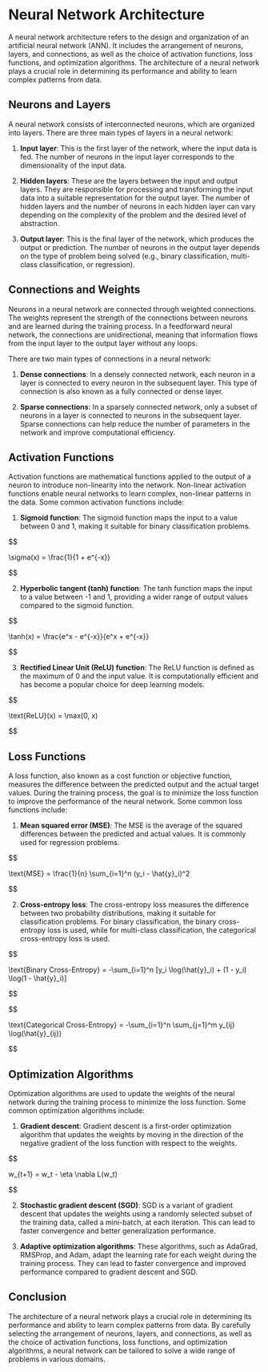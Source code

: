 # Neural Network Architecture

A neural network architecture refers to the design and organization of an artificial neural network (ANN). It includes the arrangement of neurons, layers, and connections, as well as the choice of activation functions, loss functions, and optimization algorithms. The architecture of a neural network plays a crucial role in determining its performance and ability to learn complex patterns from data.

## Neurons and Layers

A neural network consists of interconnected neurons, which are organized into layers. There are three main types of layers in a neural network:

1. **Input layer**: This is the first layer of the network, where the input data is fed. The number of neurons in the input layer corresponds to the dimensionality of the input data.

2. **Hidden layers**: These are the layers between the input and output layers. They are responsible for processing and transforming the input data into a suitable representation for the output layer. The number of hidden layers and the number of neurons in each hidden layer can vary depending on the complexity of the problem and the desired level of abstraction.

3. **Output layer**: This is the final layer of the network, which produces the output or prediction. The number of neurons in the output layer depends on the type of problem being solved (e.g., binary classification, multi-class classification, or regression).

## Connections and Weights

Neurons in a neural network are connected through weighted connections. The weights represent the strength of the connections between neurons and are learned during the training process. In a feedforward neural network, the connections are unidirectional, meaning that information flows from the input layer to the output layer without any loops.

There are two main types of connections in a neural network:

1. **Dense connections**: In a densely connected network, each neuron in a layer is connected to every neuron in the subsequent layer. This type of connection is also known as a fully connected or dense layer.

2. **Sparse connections**: In a sparsely connected network, only a subset of neurons in a layer is connected to neurons in the subsequent layer. Sparse connections can help reduce the number of parameters in the network and improve computational efficiency.

## Activation Functions

Activation functions are mathematical functions applied to the output of a neuron to introduce non-linearity into the network. Non-linear activation functions enable neural networks to learn complex, non-linear patterns in the data. Some common activation functions include:

1. **Sigmoid function**: The sigmoid function maps the input to a value between 0 and 1, making it suitable for binary classification problems.


$$

\sigma(x) = \frac{1}{1 + e^{-x}}

$$


2. **Hyperbolic tangent (tanh) function**: The tanh function maps the input to a value between -1 and 1, providing a wider range of output values compared to the sigmoid function.


$$

\tanh(x) = \frac{e^x - e^{-x}}{e^x + e^{-x}}

$$


3. **Rectified Linear Unit (ReLU) function**: The ReLU function is defined as the maximum of 0 and the input value. It is computationally efficient and has become a popular choice for deep learning models.


$$

\text{ReLU}(x) = \max(0, x)

$$


## Loss Functions

A loss function, also known as a cost function or objective function, measures the difference between the predicted output and the actual target values. During the training process, the goal is to minimize the loss function to improve the performance of the neural network. Some common loss functions include:

1. **Mean squared error (MSE)**: The MSE is the average of the squared differences between the predicted and actual values. It is commonly used for regression problems.


$$

\text{MSE} = \frac{1}{n} \sum_{i=1}^n (y_i - \hat{y}_i)^2

$$


2. **Cross-entropy loss**: The cross-entropy loss measures the difference between two probability distributions, making it suitable for classification problems. For binary classification, the binary cross-entropy loss is used, while for multi-class classification, the categorical cross-entropy loss is used.


$$

\text{Binary Cross-Entropy} = -\sum_{i=1}^n [y_i \log(\hat{y}_i) + (1 - y_i) \log(1 - \hat{y}_i)]

$$



$$

\text{Categorical Cross-Entropy} = -\sum_{i=1}^n \sum_{j=1}^m y_{ij} \log(\hat{y}_{ij})

$$


## Optimization Algorithms

Optimization algorithms are used to update the weights of the neural network during the training process to minimize the loss function. Some common optimization algorithms include:

1. **Gradient descent**: Gradient descent is a first-order optimization algorithm that updates the weights by moving in the direction of the negative gradient of the loss function with respect to the weights.


$$

w_{t+1} = w_t - \eta \nabla L(w_t)

$$


2. **Stochastic gradient descent (SGD)**: SGD is a variant of gradient descent that updates the weights using a randomly selected subset of the training data, called a mini-batch, at each iteration. This can lead to faster convergence and better generalization performance.

3. **Adaptive optimization algorithms**: These algorithms, such as AdaGrad, RMSProp, and Adam, adapt the learning rate for each weight during the training process. They can lead to faster convergence and improved performance compared to gradient descent and SGD.

## Conclusion

The architecture of a neural network plays a crucial role in determining its performance and ability to learn complex patterns from data. By carefully selecting the arrangement of neurons, layers, and connections, as well as the choice of activation functions, loss functions, and optimization algorithms, a neural network can be tailored to solve a wide range of problems in various domains.
